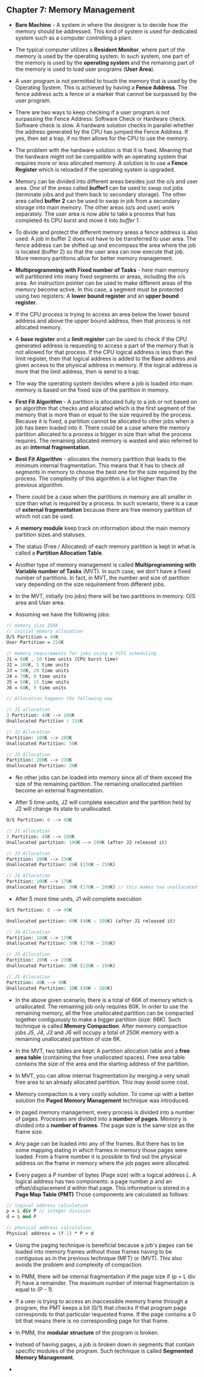 ## Chapter 7: Memory Management

- __Bare Machine__ - A system in where the designer is to decide how the memory should be addressed. This kind of system is used for dedicated system such as a computer controlling a plant. 

- The typical computer utilizes a __Resident Monitor__, where part of the memory is used by the operating system. In such system, one part of the memory is used by the __operating system__ and the remaining part of the memory is used to load user programs (__User Area__). 

- A user program is not permitted to touch the memory that is used by the Operating System. This is achieved by having a __Fence Address__. The fence address acts a fence or a marker that cannot be surpassed by the user program.

- There are two ways to keep checking if a user program is not surpassing the Fence Address: Software Check or Hardware check. Software check is slow. A hardware solution checks in parallel whether the address generated by the CPU has jumped the Fence Address. If yes, then set a trap, if no then allows for the CPU to use the memory. 

- The problem with the hardware solution is that it is fixed. Meaning that the hardware might not be compatible with an operating system that requires more or less allocated memory. A solution is to use a __Fence Register__ which is reloaded if the operating system is upgraded. 

- Memory can be divided into different areas besides just the o/s and user area. One of the areas called __buffer1__ can be used to swap out jobs (terminate jobs and put them back to secondary storage). The other area called __buffer 2__ can be used to swap in job from a secondary storage into main memory. The other areas (o/s and user) work separately. The user area is now able to take a process that has completed its CPU burst and move it into _buffer 1_. 


- To divide and protect the different memory areas a fence address is also used. A job in buffer 2 does not have to be transferred to user area. The fence address can be shifted up and encompass the area where the job is located (buffer 2) so that the user area can now execute that job. More memory partitions allow for better memory management. 

- __Multiprogramming with Fixed number of Tasks__ - here main memory will partitioned into many fixed segments or areas, including the o/s area. An instruction pointer can be used to make different areas of the memory become active. In this case, a segment must be protected using two registers: A __lower bound register__ and an __upper bound register__. 

- If the CPU process is trying to access an area below the lower bound address and above the upper bound address, then that process is not allocated memory. 

- A __base register__ and a __limit register__ can be used to check if the CPU generated address is requesting to access a part of the memory that is not allowed for that process. If the CPU logical address is less than the limit register, then that logical address is added to the Base address and given access to the physical address in memory. If the logical address is more that the limit address, then is send to a trap. 

- The way the operating system decides where a job is loaded into main memory is based on the fixed size of the partition in memory. 

- __First Fit Algorithm__ - A partition is allocated fully to a job or not based on an algorithm that checks and allocated which is the first segment of the memory that is more than or equal to the size required by the process. Because it is fixed, a partition cannot be allocated to other jobs when a job has been loaded into it. There could be a case where the memory partition allocated to a process is bigger in size than what the process requires. The remaining allocated memory is wasted and also referred to as an __internal fragmentation__.


- __Best Fit Algorithm__ - allocates the memory partition that leads to the minimum internal fragmentation. This means that it has to check _all segments_ in memory to choose the best one for the size required by the process. The complexity of this algorithm is a lot higher than the previous algorithm. 

- There could be a case when the partitions in memory are all smaller in size than what is required by a process. In such scenario, there is a case of __external fragmentation__ because there are free memory partition of which not can be used. 

- A __memory module__ keep track on information about the main memory partition sizes and statuses. 

- The status (Free / Allocated) of each memory partition is kept in what is called a __Partition Allocation Table__.

- Another type of memory management is called __Multiprogramming with Variable number of Tasks__ (MVT). In such case, we don't have a fixed number of partitions. In fact, in MVT, the number and size of partition vary depending on the size requirement from different jobs.  

- In the MVT, initially (no jobs) there will be two partitions in memory: O/S area and User area.

- Assuming we have the following jobs:

```Pascal
// memory size 256K
// initial memory allocation
O/S Partition = 40K
User Partition = 216K

// memory requirements for jobs using a FCFS scheduling
J1 = 60K , 10 time units (CPU burst time)
J2 = 100K, 5 time units
J3 = 30K, 20 time units
J4 = 70K, 8 time units
J5 = 50K, 15 time units
J6 = 60K, 9 time units

// Allocation happens the following way

// J1 allocation
2 Partition: 40K --> 100K
Unallocated Partition : 156K

// J2 Allocation
Partition: 100K --> 200K
Unallocated Partition: 56K

// J3 Allocation
Partition: 200K --> 230K
Unallocated Partition: 26K
```

- No other jobs can be loaded into memory since all of them exceed the size of the remaining partition. The remaining unallocated partition become an external fragmentation. 

- After 5 time units, J2 will complete execution and the partition held by J2 will change its state to unallocated.

```Pascal
O/S Partition: 0 --> 40K

// J1 allocation
2 Partition: 40K --> 100K
Unallocated partition: 100K --> 200K (after J2 released it)

// J3 Allocation
Partition: 200K --> 230K
Unallocated Partition: 26K (230K - 256K)

// J4 Allocation
Partition: 100K --> 170K
Unallocated Partition: 30K (170K - 200K) // this makes two unallocated partitions in memory
```

- After 5 more time units, J1 will complete execution

```Pascal
O/S Partition: 0 --> 40K

Unallocated partition: 60K (40K - 100K) (after J1 released it)

// J4 Allocation
Partition: 100K --> 170K
Unallocated Partition: 30K (170K - 200K) 

// J3 Allocation
Partition: 200K --> 230K
Unallocated Partition: 26K (230K - 256K)

// J5 Allocation
Partition: 40K --> 90K
Unallocated Partition: 10K (90K - 100K)
```

- In the above given scenario, there is a total of 66K of memory which is unallocated. The remaining job only requires 60K. In order to use the remaining memory, all the free unallocated partition can be compacted together contiguously to make a bigger partition (size: 66K). Such technique is called __Memory Compaction__. After memory compaction jobs _J5_, _J4_, _J3_ and _J6_ will occupy a total of 250K memory with a remaining unallocated partition of size 6K.

- In the MVT, two tables are kept: A partition allocation table and a __free area table__ (containing the free unallocated spaces). Free area table contains the size of the area and the starting address of the partition.

- In MVT, you can allow internal fragmentation by merging a very small free area to an already allocated partition. This may avoid some cost.

- Memory compaction is a very costly solution. To come up with a better solution the __Paged Memory Management__ technique was introduced.

- In paged memory management, every process is divided into a number of pages. Processes are divided into a __number of pages__. Memory is divided into a __number of frames__. The page size is the same size as the frame size.

- Any page can be loaded into any of the frames. But there has to be some mapping stating in which frames in memory those pages were loaded. From a frame number it is possible to find out the physical address on the frame in memory where the job pages were allocated. 

- Every pages a _P_ number of bytes (Page size) with a logical address _L_. A logical address has two components: a page number _p_ and an offset/displacement _d_ within that page. This information is stored in a __Page Map Table (PMT)__ Those components are calculated as follows:

```Pascal
// logical address calculation
p = L div P // integer division
d = L mod P

// physical address calculation
Physical address = (f-1) * P + d
```

- Using the paging technique is beneficial because a job's pages can be loaded into memory frames without those frames having to be contiguous as in the previous technique (MFT) or (MVT). This also avoids the problem and complexity of compaction.

- In PMM, there will be internal fragmentation if the page size if (p = L div P) have a remainder. The maximum number of internal fragmentation is equal to (P - 1).

- If a user is trying to access an inaccessible memory frame through a program, the PMT keeps a bit (0/1) that checks if that program page corresponds to that particular requested frame. If the page contains a 0 bit that means there is no corresponding page for that frame.

- In PMM, the __modular structure__ of the program is broken. 

- Instead of having pages, a job is broken down in segments that contain specific modules of the program. Such technique is called __Segmented Memory Management__. 



- 

